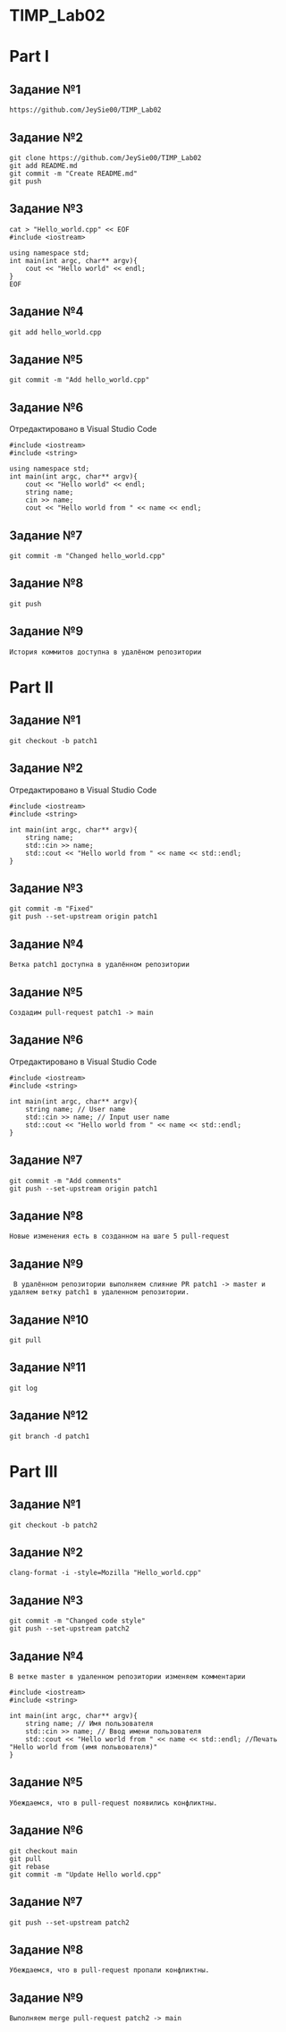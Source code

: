 # TIMP_Lab02

# Part I

## Задание №1
```
https://github.com/JeySie00/TIMP_Lab02
```
## Задание №2
```
git clone https://github.com/JeySie00/TIMP_Lab02
git add README.md
git commit -m "Create README.md"
git push
```
## Задание №3
```
cat > "Hello_world.cpp" << EOF
#include <iostream>

using namespace std;
int main(int argc, char** argv){
    cout << "Hello world" << endl;
}
EOF
```
## Задание №4
```
git add hello_world.cpp
```
## Задание №5
```
git commit -m "Add hello_world.cpp"
```
## Задание №6
Отредактировано в Visual Studio Code
```
#include <iostream>
#include <string>

using namespace std;
int main(int argc, char** argv){
    cout << "Hello world" << endl;
    string name;
    cin >> name;
    cout << "Hello world from " << name << endl;

```
## Задание №7
```
git commit -m "Changed hello_world.cpp"
```
## Задание №8
```
git push
```
## Задание №9
```
История коммитов доступна в удалёном репозитории
```

# Part II
## Задание №1
```
git checkout -b patch1
```
## Задание №2
Отредактировано в Visual Studio Code
```
#include <iostream>
#include <string>
 
int main(int argc, char** argv){
    string name;
    std::cin >> name;
    std::cout << "Hello world from " << name << std::endl;
}
```
## Задание №3
```
git commit -m "Fixed"
git push --set-upstream origin patch1
```
## Задание №4
```
Ветка patch1 доступна в удалённом репозитории
```
## Задание №5
```
Создадим pull-request patch1 -> main
```
## Задание №6
Отредактировано в Visual Studio Code
```
#include <iostream>
#include <string>
 
int main(int argc, char** argv){
    string name; // User name
    std::cin >> name; // Input user name
    std::cout << "Hello world from " << name << std::endl;
} 
```
## Задание №7
```
git commit -m "Add comments"
git push --set-upstream origin patch1
```
## Задание №8
```
Новые изменения есть в созданном на шаге 5 pull-request
```
## Задание №9
```
 В удалённом репозитории выполняем слияние PR patch1 -> master и удаляем ветку patch1 в удаленном репозитории.
```
## Задание №10
```
git pull
```
## Задание №11
```
git log
```
## Задание №12
```
git branch -d patch1
```
# Part III
## Задание №1
```
git checkout -b patch2
```
## Задание №2
```
clang-format -i -style=Mozilla "Hello_world.cpp"
```
## Задание №3
```
git commit -m "Changed code style"
git push --set-upstream patch2
```
## Задание №4
```
В ветке master в удаленном репозитории изменяем комментарии

#include <iostream>
#include <string>
 
int main(int argc, char** argv){
    string name; // Имя пользователя
    std::cin >> name; // Ввод имени пользователя
    std::cout << "Hello world from " << name << std::endl; //Печать "Hello world from (имя польвователя)"
}  
```
## Задание №5
```
Убеждаемся, что в pull-request появились конфликтны.
```
## Задание №6
```
git checkout main
git pull
git rebase
git commit -m "Update Hello world.cpp"
```
## Задание №7
```
git push --set-upstream patch2
```
## Задание №8
```
Убеждаемся, что в pull-request пропали конфликтны.
```
## Задание №9
```
Выполняем merge pull-request patch2 -> main
```
